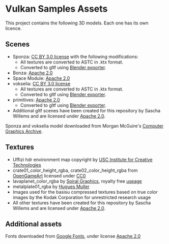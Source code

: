 # Vulkan Samples Assets

This project contains the following 3D models. Each one has its own licence.

## Scenes

- Sponza: [CC BY 3.0 license](https://creativecommons.org/licenses/by/3.0/) with the following modifications:
   - All textures are converted to ASTC in .ktx format.
   - Converted to gltf using [Blender exporter](https://github.com/KhronosGroup/glTF-Blender-IO).
- Bonza: [Apache 2.0](http://www.apache.org/licenses/LICENSE-2.0)
- Space Module: [Apache 2.0](http://www.apache.org/licenses/LICENSE-2.0)
- vokselia: [CC BY 3.0 license](https://creativecommons.org/licenses/by/3.0/)
  - All textures are converted to ASTC in .ktx format.
  - Converted to gltf using [Blender exporter](https://github.com/KhronosGroup/glTF-Blender-IO).
- primitives: [Apache 2.0](http://www.apache.org/licenses/LICENSE-2.0)
  - Converted to gltf using [Blender exporter](https://github.com/KhronosGroup/glTF-Blender-IO).
- Additional gltf scenes have been created for this repository by Sascha Willems and are licensed under [Apache 2.0](http://www.apache.org/licenses/LICENSE-2.0).

Sponza and vokselia model downloaded from Morgan McGuire's [Computer Graphics Archive](https://casual-effects.com/data).

## Textures

- Uffizi hdr environment map copyright by [USC Institute for Creative Technologies](http://gl.ict.usc.edu/Data/HighResProbes/)
- crate01_color_height_rgba, crate02_color_height_rgba from [OpenGameArt](https://opengameart.org) licensed under [CC0](https://creativecommons.org/publicdomain/zero/1.0/)
- lavaplanet_color_rgba by [Spiral Graphics](http://spiralgraphics.biz), royalty free [useage](http://spiralgraphics.biz/packs/usage_rights.htm)
- metalplate01_rgba by [Hugues Muller](https://www.deviantart.com/yughues)
- Images used for the basisu compressed textures based on true color images by the Kodak Corporation for unrestricted research usage
- All other textures have been created for this repository by Sascha Willems and are licensed under [Apache 2.0](http://www.apache.org/licenses/LICENSE-2.0).

## Additional assets

Fonts downloaded from [Google Fonts](https://fonts.google.com), under license [Apache 2.0](http://www.apache.org/licenses/LICENSE-2.0)
